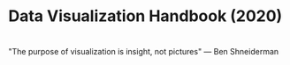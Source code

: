 # Data Visualization Handbook (2020)

#

"The purpose of visualization is insight, not pictures" — Ben Shneiderman